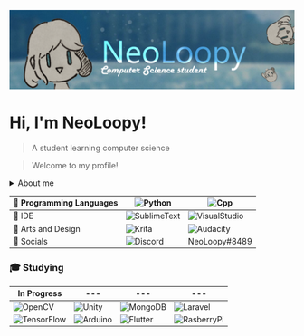 ![Background](https://github.com/Neoloopy/Neoloopy/blob/main/Images/Background.png)
# Hi, I'm NeoLoopy! 

> A student learning computer science

> Welcome to my profile!

 <details>
 <summary> About me </summary>
  <p>https://www.youtube.com/watch?v=dQw4w9WgXcQ</p>
 </details>
 
:izakaya_lantern: Programming Languages | ![Python](https://img.shields.io/badge/Python-3776AB?style=for-the-badge&logo=python&logoColor=white) | ![Cpp](https://img.shields.io/badge/C%2B%2B-00599C?style=for-the-badge&logo=c%2B%2B&logoColor=white)
------------ | ------------- | -------------
:repeat_one: IDE | ![SublimeText](https://img.shields.io/badge/sublime_text-%23575757.svg?&style=for-the-badge&logo=sublime-text&logoColor=important) | ![VisualStudio](https://img.shields.io/badge/Visual_Studio-5C2D91?style=for-the-badge&logo=visual%20studio&logoColor=white) 
:bento: Arts and Design |  ![Krita](https://img.shields.io/badge/Krita-203759?style=for-the-badge&logo=krita&logoColor=EEF37B)  | ![Audacity](https://img.shields.io/badge/Audacity-0000CC?style=for-the-badge&logo=audacity&logoColor=white) 
:rice_scene: Socials | ![Discord](https://img.shields.io/badge/Discord-7289DA?style=for-the-badge&logo=discord&logoColor=white) | NeoLoopy#8489

### :mortar_board: Studying
 In Progress | --- | --- | ---
------------ | ------------- | ------------- | -------------
![OpenCV](https://img.shields.io/badge/OpenCV-27338e?style=for-the-badge&logo=OpenCV&logoColor=white)  | ![Unity](https://img.shields.io/badge/Unity-100000?style=for-the-badge&logo=unity&logoColor=white)  |  ![MongoDB](https://img.shields.io/badge/MongoDB-4EA94B?style=for-the-badge&logo=mongodb&logoColor=white)  | ![Laravel](https://img.shields.io/badge/Laravel-FF2D20?style=for-the-badge&logo=laravel&logoColor=white) 
![TensorFlow](https://img.shields.io/badge/TensorFlow-FF6F00?style=for-the-badge&logo=tensorflow&logoColor=white)  | ![Arduino](https://img.shields.io/badge/Arduino-00979D?style=for-the-badge&logo=Arduino&logoColor=white)  | ![Flutter](https://img.shields.io/badge/Flutter-02569B?style=for-the-badge&logo=flutter&logoColor=white)  | ![RasberryPi](https://img.shields.io/badge/Raspberry%20Pi-A22846?style=for-the-badge&logo=Raspberry%20Pi&logoColor=white) 


<!---
Neoloopy/Neoloopy is a ✨ special ✨ repository because its `README.md` (this file) appears on your GitHub profile.
You can click the Preview link to take a look at your changes.
--->
